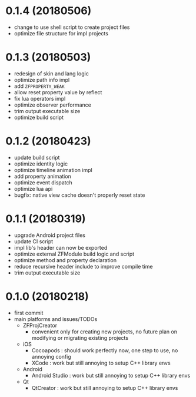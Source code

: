 # 0.1.4 (20180506)

* change to use shell script to create project files
* optimize file structure for impl projects

# 0.1.3 (20180503)

* redesign of skin and lang logic
* optimize path info impl
* add `ZFPROPERTY_WEAK`
* allow reset property value by reflect
* fix lua operators impl
* optimize observer performance
* trim output executable size
* optimize build script

# 0.1.2 (20180423)

* update build script
* optimize identity logic
* optimize timeline animation impl
* add property animation
* optimize event dispatch
* optimize lua api
* bugfix: native view cache doesn't properly reset state

# 0.1.1 (20180319)

* upgrade Android project files
* update CI script
* impl lib's header can now be exported
* optimize external ZFModule build logic and script
* optimize method and property declaration
* reduce recursive header include to improve compile time
* trim output executable size

# 0.1.0 (20180218)

* first commit
* main platforms and issues/TODOs
    * ZFProjCreator
        * convenient only for creating new projects,
          no future plan on modifying or migrating existing projects
    * iOS
        * Cocoapods : should work perfectly now, one step to use, no annoying config
        * XCode : work but still annoying to setup C++ library envs
    * Android
        * Android Studio : work but still annoying to setup C++ library envs
    * Qt
        * QtCreator : work but still annoying to setup C++ library envs

